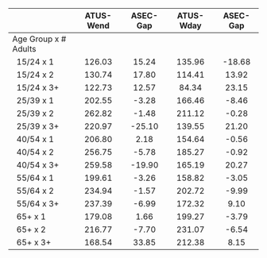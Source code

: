 
|                      |    ATUS-Wend |     ASEC-Gap |    ATUS-Wday |     ASEC-Gap |
| -------------------- | :----------: | :----------: | :----------: | :----------: |
| Age Group x # Adults |              |              |              |              |
| &nbsp;&nbsp;15/24 x 1 |       126.03 |        15.24 |       135.96 |       -18.68 |
| &nbsp;&nbsp;15/24 x 2 |       130.74 |        17.80 |       114.41 |        13.92 |
| &nbsp;&nbsp;15/24 x 3+ |       122.73 |        12.57 |        84.34 |        23.15 |
| &nbsp;&nbsp;25/39 x 1 |       202.55 |        -3.28 |       166.46 |        -8.46 |
| &nbsp;&nbsp;25/39 x 2 |       262.82 |        -1.48 |       211.12 |        -0.28 |
| &nbsp;&nbsp;25/39 x 3+ |       220.97 |       -25.10 |       139.55 |        21.20 |
| &nbsp;&nbsp;40/54 x 1 |       206.80 |         2.18 |       154.64 |        -0.56 |
| &nbsp;&nbsp;40/54 x 2 |       256.75 |        -5.78 |       185.27 |        -0.92 |
| &nbsp;&nbsp;40/54 x 3+ |       259.58 |       -19.90 |       165.19 |        20.27 |
| &nbsp;&nbsp;55/64 x 1 |       199.61 |        -3.26 |       158.82 |        -3.05 |
| &nbsp;&nbsp;55/64 x 2 |       234.94 |        -1.57 |       202.72 |        -9.99 |
| &nbsp;&nbsp;55/64 x 3+ |       237.39 |        -6.99 |       172.32 |         9.10 |
| &nbsp;&nbsp;65+ x 1  |       179.08 |         1.66 |       199.27 |        -3.79 |
| &nbsp;&nbsp;65+ x 2  |       216.77 |        -7.70 |       231.07 |        -6.54 |
| &nbsp;&nbsp;65+ x 3+ |       168.54 |        33.85 |       212.38 |         8.15 |


